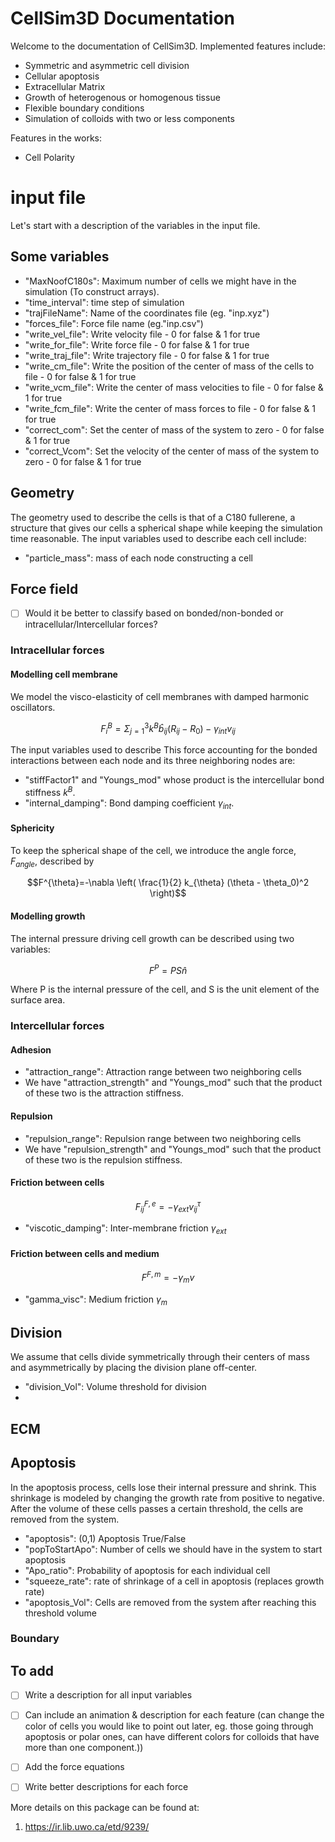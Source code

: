 # CellSim3D Documentation

Welcome to the documentation of CellSim3D. 
Implemented features include:

+ Symmetric and asymmetric cell division
+ Cellular apoptosis
+ Extracellular Matrix
+ Growth of heterogenous or homogenous tissue
+ Flexible boundary conditions
+ Simulation of colloids with two or less components


Features in the works:
+ Cell Polarity



# input file
Let's start with a description of the variables in the input file.

## Some variables

+ "MaxNoofC180s": Maximum number of cells we might have in the simulation (To construct arrays).
+ "time_interval": time step of simulation
+ "trajFileName": Name of the coordinates file (eg. "inp.xyz")
+ "forces_file": Force file name (eg."inp.csv")
+ "write_vel_file": Write velocity file - 0 for false & 1 for true
+ "write_for_file": Write force file - 0 for false & 1 for true
+ "write_traj_file": Write trajectory file - 0 for false & 1 for true
+ "write_cm_file": Write the position of the center of mass of the cells to file - 0 for false & 1 for true
+ "write_vcm_file": Write the center of mass velocities to file - 0 for false & 1 for true
+ "write_fcm_file": Write the center of mass forces to file - 0 for false & 1 for true
+ "correct_com": Set the center of mass of the system to zero - 0 for false & 1 for true 
+ "correct_Vcom": Set the velocity of the center of mass of the system to zero - 0 for false & 1 for true 


## Geometry

The geometry used to describe the cells is that of a C180 fullerene, a structure that gives our cells a spherical shape while keeping the simulation time reasonable. The input variables used to describe each cell include: 

+ "particle_mass": mass of each node constructing a cell

## Force field
- [ ] Would it be better to classify based on bonded/non-bonded or intracellular/Intercellular forces? 
### Intracellular forces 

#### Modelling cell membrane
We model the visco-elasticity of cell membranes with damped harmonic oscillators.
```math
F_i^B=\Sigma^{3}_{j=1} k^{B} \hat{b}_{ij}(R_{ij} - R_0) - \gamma_{int} v_{ij}
```

The input variables used to describe This force accounting for the bonded interactions between each node and its three neighboring nodes are:


+ "stiffFactor1" and "Youngs_mod" whose product is the intercellular bond stiffness $k^{B}$.
+ "internal_damping": Bond damping coefficient $\gamma_{int}$.


#### Sphericity
To keep the spherical shape of the cell, we introduce the angle force, $F_{angle}$, described by 
```math
F^{\theta}=-\nabla \left( \frac{1}{2} k_{\theta} (\theta - \theta_0)^2  \right)
```



#### Modelling growth
The internal pressure driving cell growth can be described using two variables:
```math
F^P= P S \hat{n}
```
Where P is the internal pressure of the cell, and S is the unit element of the surface area.


### Intercellular forces

#### Adhesion
+ "attraction_range": Attraction range between two neighboring cells
+ We have "attraction_strength" and "Youngs_mod" such that the product of these two is the attraction stiffness.


#### Repulsion
+ "repulsion_range": Repulsion range between two neighboring cells
+ We have "repulsion_strength" and "Youngs_mod" such that the product of these two is the repulsion stiffness.


#### Friction between cells


```math
F^{F,e}_{ij}= -\gamma_{ext} v_{ij}^{\tau}
```
+ "viscotic_damping": Inter-membrane friction $\gamma_{ext}$


#### Friction between cells and medium
```math
F^{F,m} = -\gamma_m v
```

+ "gamma_visc": Medium friction $\gamma_m$

## Division 
We assume that cells divide symmetrically through their centers of mass and asymmetrically by placing the division plane off-center.

+ "division_Vol": Volume threshold for division
+ 

## ECM




## Apoptosis

In the apoptosis process, cells lose their internal pressure and shrink. This shrinkage is modeled by changing the growth rate
from positive to negative. After the volume of these cells passes a certain threshold, the cells are removed from the
system.

+ "apoptosis": (0,1) Apoptosis True/False
+ "popToStartApo": Number of cells we should have in the system to start apoptosis
+ "Apo_ratio": Probability of apoptosis for each individual cell
+ "squeeze_rate": rate of shrinkage of a cell in apoptosis (replaces growth rate)
+ "apoptosis_Vol": Cells are removed from the system after reaching this threshold volume

### Boundary



## To add

- [ ] Write a description for all input variables
- [ ] Can include an animation & description for each feature (can change the color of cells you would like to point out later, eg. those going through apoptosis or polar ones, can have different colors for colloids that have more than one component.))
- [ ] Add the force equations
- [ ] Write better descriptions for each force




More details on this package can be found at:
1. https://ir.lib.uwo.ca/etd/9239/
